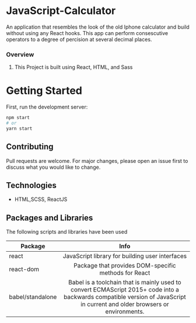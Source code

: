 # JavaScript-Calculator
An application that resembles the look of the old Iphone calculator and build without using any React hooks. This app can perform consescutive operators to a degree of percision at several decimal places.
 
### Overview
1. This Project is built using React, HTML, and Sass


# Getting Started

First, run the development server:

```bash
npm start
# or
yarn start
```

## Contributing

Pull requests are welcome. For major changes, please open an issue first to discuss what you would like to change.

## Technologies
- HTML,SCSS, ReactJS
## Packages and Libraries

The following scripts and libraries have been used

|Package        |Info           |
| ------------- |:-------------:|
|react | JavaScript library for building user interfaces    |
| react-dom | Package that provides DOM-specific methods for React    |
| babel/standalone | Babel is a toolchain that is mainly used to convert ECMAScript 2015+ code into a backwards compatible version of JavaScript in current and older browsers or environments.   |


